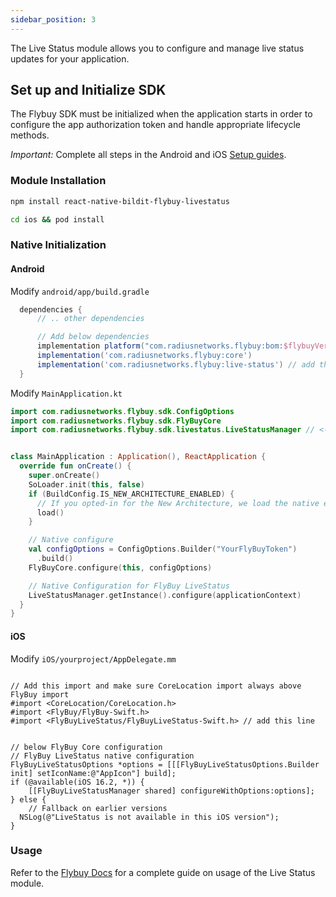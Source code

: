 ```yaml
---
sidebar_position: 3
---
```


The Live Status module allows you to configure and manage live status updates for your application.

## Set up and Initialize SDK

The Flybuy SDK must be initialized when the application starts in order to configure the app authorization token and handle appropriate lifecycle methods.

_Important:_ Complete all steps in the Android and iOS [Setup guides](../Setup.md#installation).

### Module Installation

```sh
npm install react-native-bildit-flybuy-livestatus

cd ios && pod install
```

### Native Initialization

#### Android

Modify `android/app/build.gradle`

```gradle
  dependencies {
      // .. other dependencies

      // Add below dependencies
      implementation platform("com.radiusnetworks.flybuy:bom:$flybuyVersion")
      implementation('com.radiusnetworks.flybuy:core')
      implementation('com.radiusnetworks.flybuy:live-status') // add this line
  }
```

Modify `MainApplication.kt`

```kotlin
import com.radiusnetworks.flybuy.sdk.ConfigOptions
import com.radiusnetworks.flybuy.sdk.FlyBuyCore
import com.radiusnetworks.flybuy.sdk.livestatus.LiveStatusManager // <-- add this import


class MainApplication : Application(), ReactApplication {
  override fun onCreate() {
    super.onCreate()
    SoLoader.init(this, false)
    if (BuildConfig.IS_NEW_ARCHITECTURE_ENABLED) {
      // If you opted-in for the New Architecture, we load the native entry point for this app.
      load()
    }

    // Native configure
    val configOptions = ConfigOptions.Builder("YourFlyBuyToken")
      .build()
    FlyBuyCore.configure(this, configOptions)

    // Native Configuration for FlyBuy LiveStatus
    LiveStatusManager.getInstance().configure(applicationContext)
  }
}
```


#### iOS


Modify `iOS/yourproject/AppDelegate.mm`

```objc

// Add this import and make sure CoreLocation import always above FlyBuy import
#import <CoreLocation/CoreLocation.h>
#import <FlyBuy/FlyBuy-Swift.h>
#import <FlyBuyLiveStatus/FlyBuyLiveStatus-Swift.h> // add this line

```

```objc

// below FlyBuy Core configuration
// FlyBuy LiveStatus native configuration
FlyBuyLiveStatusOptions *options = [[[FlyBuyLiveStatusOptions.Builder init] setIconName:@"AppIcon"] build];
if (@available(iOS 16.2, *)) {
    [[FlyBuyLiveStatusManager shared] configureWithOptions:options];
} else {
    // Fallback on earlier versions
  NSLog(@"LiveStatus is not available in this iOS version");
}
```


### Usage

Refer to the [Flybuy Docs](https://www.radiusnetworks.com/developers/flybuy/#/sdk-2.0/pickup/065-live-status?id=live-status) for a complete guide on usage of the Live Status module.